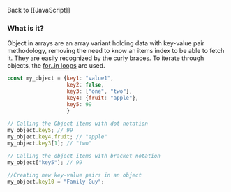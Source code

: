 Back to [[JavaScript]]
### What is it?
Object in arrays are an array variant holding data with key-value pair methodology, removing the need to know an items index to be able to fetch it. They are easily recognized by the curly braces. To iterate through objects, the [for..in loops](for...in) are used.

```javascript
const my_object = {key1: "value1", 
				   key2: false,
				   key3: ["one", "two"],
				   key4: {fruit: "apple"},
				   key5: 99
				   }
				   
// Calling the Object items with dot notation
my_object.key5; // 99
my_object.key4.fruit; // "apple"
my_object.key3[1]; // "two"

// Calling the object items with bracket notation
my_object["key5"]; // 99

//Creating new key-value pairs in an object
my_object.key10 = "Family Guy";
```

